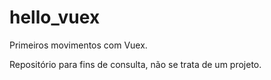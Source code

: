 # hello_vuex

Primeiros movimentos com Vuex. 

Repositório para fins de consulta, não se trata de um projeto.
